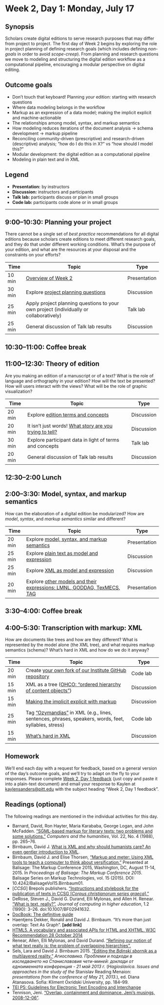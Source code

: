 # Week 2, Day 1: Monday, July 17

## Synopsis

Scholars create digital editions to serve research purposes that may differ from project to project. The first day of Week 2 begins by exploring the role in project planning of defining research goals (which includes defining *non-goals* in order to avoid *scope-creep*). From planning and research questions we move to modeling and structuring the digital edition workflow as a computational pipeline, encouraging a modular perspective on digital editing.

## Outcome goals

* Don’t touch that keyboard! Planning *your* edition: starting with research questions
* Where data modeling belongs in the workflow
* Markup as an expression of a data model; making the implicit explicit and machine-actionable
* The relationships among model, syntax, and markup semantics
* How modeling reduces iterations of the document analysis → schema development → markup pipeline
* Reconciling community-driven (prescriptive) and research-driven (descriptive) analysis; “how do I do this in X?” vs “how should I model this?”
* Modular development: the digital edition as a computational pipeline
* Modeling in plain text and in XML

## Legend

* **Presentation:** by instructors
* **Discussion:** instructors and participants
* **Talk lab:** participants discuss or plan in small groups
* **Code lab:** participants code alone or in small groups

______

## 9:00–10:30: Planning your project

There cannot be a single set of *best practice* recommendations for all digital editions because scholars create editions to meet different research goals, and they do that under different working conditions. What’s the purpose of your edition, and what are the resources at your disposal and the constraints on your efforts?

Time | Topic | Type
---- | ----  | ----
10 min | [Overview of Week 2](topics.md) | Presentation
30 min | Explore [project planning questions](project_planning.md) | Discussion
25 min | Apply project planning questions to your own project (individually or collaboratively) | Talk lab
25 min | General discussion of Talk lab results | Discussion

## 10:30–11:00: Coffee break

## 11:00–12:30: Theory of edition

Are you making an edition of a manuscript or of a text? What is the role of language and orthography in your edition? How will the text be presented? How will users interact with the views? What will be the role of graphic visualization?

Time | Topic | Type
---- | ----  | ----
20 min | Explore [edition terms and concepts](edition_terms_and_concepts.md) | Discussion
20 min | It isn’t just words! [What story are you trying to tell?](sample_visualizations.md) | Discussion
30 min | Explore participant data in light of terms and concepts | Talk lab
20 min | General discussion of Talk lab results | Discussion

## 12:30–2:00 Lunch

## 2:00–3:30: Model, syntax, and markup semantics

How can the elaboration of a digital edition be modularized? How are *model*, *syntax*, and *markup semantics* similar and different?

Time | Topic | Type
---- | ---- | ----
20 min | Explore [model, syntax, and markup semantics](model_syntax_semantics.md) | Presentation
25 min | Explore [plain text as model and expression](plain.md) | Discussion
25 min | Explore [XML as model and expression](xml_model.md) | Discussion
20 min| Explore [other models and their expressions: LMNL, GODDAG, TexMECS, TAG](other_models.md) | Presentation

## 3:30–4:00: Coffee break

## 4:00–5:30: Transcription with markup: XML

How are documents like trees and how are they different? What is represented by the model alone (the XML tree), and what requires markup semantics (schema)? What’s hard in XML and how do we do it anyway?

Time | Topic | Type
---- | ---- | ----
20 min | Create [your own fork of our Institute GitHub repository](fork.md) | Code lab
15 min | XML as a tree ([OHCO: “ordered hierarchy of content objects”](ohco.md)) | Discussion
15 min | [Making the implicit explicit with markup](explicit.md) | Discussion
25 min | Tag [“Ozymandias”](ozymandias.txt) in XML (e.g., lines, sentences, phrases, speakers, words, feet, syllables, stress) | Code lab
15 min | [What’s hard in XML](xml_limitations.md) | Discussion

## Homework

We’ll end each day with a request for feedback, based on a general version of the day’s outcome goals, and we’ll try to adapt on the fly to your responses. Please complete [Week 2, Day 1 feedback](week_2_day_1_feedback.md) (just copy and paste it into a plain-text document) and email your response to Kaylen at [kaylensanders@pitt.edu](mailto:kaylensanders@pitt.edu) with the subject heading “Week 2, Day 1 feedback”.

## Readings (optional)

The following readings are mentioned in the individual activities for this day.

* Barnard, David, Ron Hayter, Maria Karababa, George Logan, and John McFadden. [“SGML-based markup for literary texts: two problems and some solutions.”](http://www.jstor.org/stable/30200136) *Computers and the humanities*, Vol. 22, No. 4 (1988), pp. 265–76.
* Birnbaum, David J. [What is XML and why should humanists care? An even gentler introduction to XML](http://dh.obdurodon.org/what-is-xml.xhtml).
* Birnbaum, David J. and Elise Thorsen, [“Markup and meter: Using XML tools to teach a computer to think about versification.”](https://www.balisage.net/Proceedings/vol15/html/Birnbaum01/BalisageVol15-Birnbaum01.html) Presented at Balisage: The Markup Conference 2015, Washington, DC, August 11-14, 2015. In *Proceedings of Balisage: The Markup Conference 2015*. Balisage Series on Markup Technologies, vol. 15 (2015). DOI: 10.4242/BalisageVol15.Birnbaum01.
* [_CCSG_] Brepols publishers. [“Instructions and stylebook for the publication of texts in CCSG [_Corpus christianorum series graeca_].”](http://www.corpuschristianorum.org/series/pdf/CCSG_Guidelines.pdf)
* DeRose, Steven J., David G. Durand, Elli Mylonas, and Allen H. Renear. [“What is text, really?”](http://www.cip.ifi.lmu.de/~langeh/test/1990%20-%20DeRose%20-%20What%20is%20Text,%20really%3F.pdf), *Journal of computing in higher education*, 1.2 (1990): 3–26. doi:10.1007/BF02941632.
* [DocBook: The definitive guide](http://tdg.docbook.org/tdg/5.2/para.html)
* Haentjens Dekker, Ronald and David J. Birnbaum. “It’s more than just overlap: Text As Graph”. **[add link]**
* [HTML5. A vocabulary and associated APIs for HTML and XHTML. 
W3C Recommendation 28 October 2014](https://www.w3.org/TR/html5/)
* Renear, Allen, Elli Mylonas, and David Durand. [“Refining our notion of what text really is: the problem of overlapping hierarchies”.](http://cds.library.brown.edu/resources/stg/monographs/ohco.html)
* Sels, Lara and David J. Birnbaum 2015. [“Editing the _Bdinski sbornik_ as a multilayered reality.”](../../general/2014-01-14_bdinski-sofia-paper.pdf) _Агиославика. Проблеми и подходи в изследването на Станиславовия чети-миней: доклади от едноименната конференция - 21 май 2013 г._ (_Hagioslavica. Issues and approaches in the study of the_ Stanislav Reading Menaion: _presentations from the conference of May 21, 2013._), ed. Diana Atanasova. Sofia: Kliment Oxridski University, pp. 184–99.
* [TEI P5: Guidelines for Electronic Text Encoding and Interchange](http://www.tei-c.org/release/doc/tei-p5-doc/en/html/index.html)
* Tennison, Jeni. [“Overlap, containment and dominance. Jeni’s musings, 2008-12-06”]( http://www.jenitennison.com/2008/12/06/overlap-containment-and-dominance.html).

